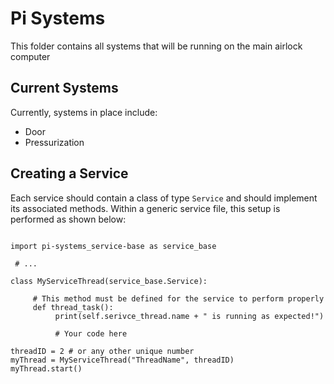 # Pi Systems
This folder contains all systems that will be running on the main airlock computer

## Current Systems
Currently, systems in place include:
 - Door
 - Pressurization
 
## Creating a Service
Each service should contain a class of type `Service` and should implement its associated methods. Within a generic service file, this setup is performed as shown below:

<pre><code>
import pi-systems_service-base as service_base
 
 # ...

class MyServiceThread(service_base.Service):
     
     # This method must be defined for the service to perform properly
     def thread_task():
          print(self.serivce_thread.name + " is running as expected!")
          
          # Your code here

threadID = 2 # or any other unique number
myThread = MyServiceThread("ThreadName", threadID)
myThread.start()
</code></pre>
